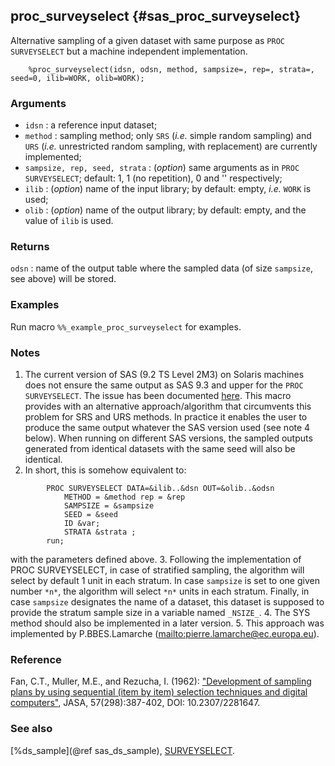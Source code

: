 ## proc_surveyselect {#sas_proc_surveyselect}
Alternative sampling of a given dataset with same purpose as `PROC SURVEYSELECT` but a machine
independent implementation. 

~~~sas
	%proc_surveyselect(idsn, odsn, method, sampsize=, rep=, strata=, seed=0, ilib=WORK, olib=WORK);
~~~

### Arguments
* `idsn` : a reference input dataset;
* `method` : sampling method; only `SRS` (_i.e._ simple random sampling) and `URS` (_i.e._ unrestricted 
	random sampling, with replacement) are currently implemented;
* `sampsize, rep, seed, strata` : (_option_) same arguments as in `PROC SURVEYSELECT`; default:
	1, 1 (no repetition), 0 and '' respectively;
* `ilib` : (_option_) name of the input library; by default: empty, _i.e._ `WORK` is used;
* `olib` : (_option_) name of the output library; by default: empty, and the value of `ilib` is used.

### Returns
`odsn` : name of the output table where the sampled data (of size `sampsize`, see above) will be stored. 

### Examples
Run macro `%%_example_proc_surveyselect` for examples.

### Notes
1. The current version of SAS (9.2 TS Level 2M3) on Solaris machines does not ensure the same output as 
SAS 9.3 and upper for the `PROC SURVEYSELECT`. The issue has been documented [here](http://support.sas.com/kb/53525). This macro provides with an alternative 
approach/algorithm that circumvents this problem for SRS and URS methods. In practice it enables the user 
to produce the same output whatever the SAS version used (see note 4 below). When running on different SAS versions, 
the sampled outputs generated from identical datasets with the same seed will also be identical.
2. In short, this is somehow equivalent to:

~~~sas
        PROC SURVEYSELECT DATA=&ilib..&dsn OUT=&olib..&odsn 
			METHOD = &method rep = &rep 
  			SAMPSIZE = &sampsize
  			SEED = &seed
 			ID &var;
	        STRATA &strata ;
		run;
~~~
with the parameters defined above. 
3. Following the implementation of PROC SURVEYSELECT, in case of stratified sampling, the algorithm will select by default 1 unit in each stratum. 
In case `sampsize` is set to one given number `*n*`, the algorithm will select `*n*` units in each stratum. 
Finally, in case `sampsize` designates the name of a dataset, this dataset is supposed to provide the stratum sample size in a variable named `_NSIZE_`.
4. The SYS method should also be implemented in a later version. 
5. This approach was implemented by P.BBES.Lamarche (<mailto:pierre.lamarche@ec.europa.eu>).

### Reference
Fan, C.T., Muller, M.E., and Rezucha, I. (1962): ["Development of sampling plans by using sequential (item by item)
selection techniques and digital computers"](http://www.jstor.org/stable/2281647), JASA, 57(298):387-402, DOI: 10.2307/2281647.

### See also
[%ds_sample](@ref sas_ds_sample),
[SURVEYSELECT](https://support.sas.com/documentation/cdl/en/statug/63033/HTML/default/viewer.htm#surveyselect_toc.htm).
